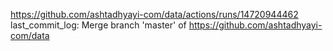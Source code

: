 https://github.com/ashtadhyayi-com/data/actions/runs/14720944462
last_commit_log: Merge branch 'master' of https://github.com/ashtadhyayi-com/data